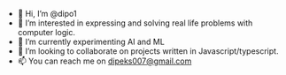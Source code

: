- 👋 Hi, I’m @dipo1
- 👀 I’m interested in expressing and solving real life problems with computer logic.
- 🌱 I’m currently experimenting AI and ML
- 💞️ I’m looking to collaborate on projects written in Javascript/typescript.
- 📫 You can reach me on dipeks007@gmail.com

<!---
dipo1/dipo1 is a ✨ special ✨ repository because its `README.md` (this file) appears on your GitHub profile.
You can click the Preview link to take a look at your changes.
--->
